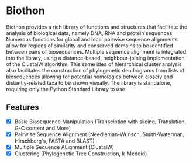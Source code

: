 # Biothon
Biothon provides a rich library of functions and structures that facilitate the analysis of biological data, namely DNA, RNA and protein sequences.
Numerous functions for global and local pairwise sequence alignments allow for regions of similarity and conserved domains to be identified between pairs of  biosequences.
Multiple sequence alignment is integrated into the library, using a distance-based, neighbour-joining implementation of the ClustalW algorithm.
This same idea of hierarchical cluster analysis also facilitates the construction of phylogenetic dendrograms from lists of biosequences allowing for potential homologies between closely and distantly-related taxa to be shown visually.
The library is standalone, requiring only the Python Standard Library to use.

## Features
- [x] Basic Biosequence Manipulation (Transciption with slicing, Translation, G-C content and More)
- [x] Pairwise Sequence Alignment (Needleman-Wunsch, Smith-Waterman, Hirschberg's, FASTA and BLAST)
- [x] Multiple Sequence ALignment (ClustalW)
- [x] Clustering (Phylogenetic Tree Construction, k-Medoid)
